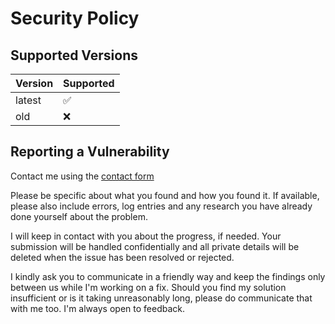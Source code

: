 # Security Policy

## Supported Versions

| Version | Supported          |
| ------- | ------------------ |
| latest  | :white_check_mark: |
| old     | :x:                |


## Reporting a Vulnerability

Contact me using the [contact form](https://fvdm.com/contact)

Please be specific about what you found and how you found it.
If available, please also include errors, log entries and any
research you have already done yourself about the problem.

I will keep in contact with you about the progress, if needed.
Your submission will be handled confidentially and all private
details will be deleted when the issue has been resolved or
rejected.

I kindly ask you to communicate in a friendly way and keep the
findings only between us while I'm working on a fix. Should you
find my solution insufficient or is it taking unreasonably long,
please do communicate that with me too. I'm always open to
feedback.
